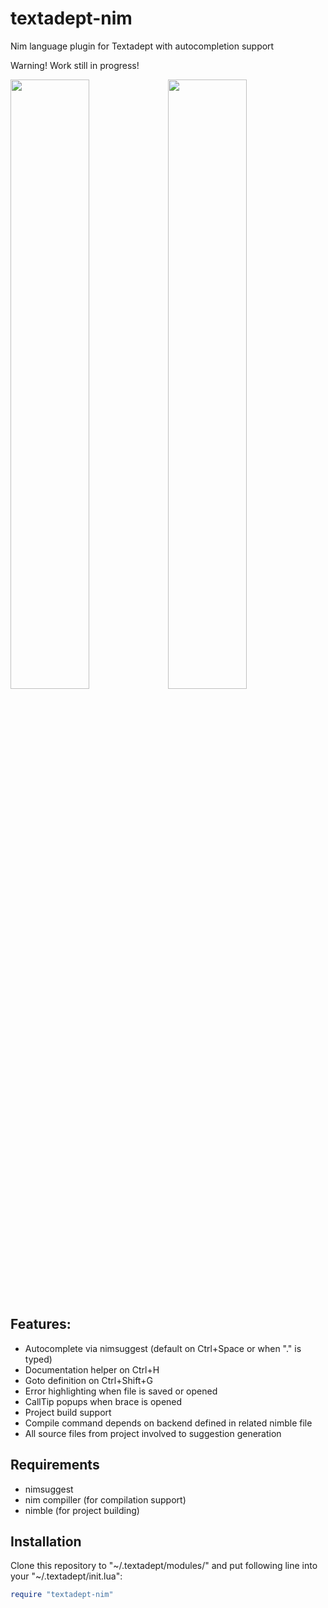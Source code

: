 textadept-nim
===========
Nim language plugin for Textadept with autocompletion support

Warning! Work still in progress!

<img width=50% src=https://pp.vk.me/c628719/v628719076/21f05/pgFJuWhOAxs.jpg><img width=50% src=https://pp.vk.me/c628719/v628719076/21f0d/hMBieQIWaio.jpg>

## Features:
* Autocomplete via nimsuggest (default on Ctrl+Space or when "." is typed)
* Documentation helper on Ctrl+H
* Goto definition on Ctrl+Shift+G
* Error highlighting when file is saved or opened
* CallTip popups when brace is opened
* Project build support
* Compile command depends on backend defined in related nimble file
* All source files from project involved to suggestion generation

## Requirements
* nimsuggest 
* nim compiller (for compilation support)
* nimble (for project building)

## Installation
Clone this repository to "~/.textadept/modules/" and put following line into your "~/.textadept/init.lua":
``` lua
require "textadept-nim"
```
